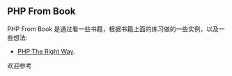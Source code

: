 ## PHP From Book

PHP From Book 是通过看一些书籍，根据书籍上面的练习做的一些实例，以及一些想法:

- [PHP The Right Way](https://laravel-china.github.io/php-the-right-way/#composer_and_packagist).

欢迎参考
